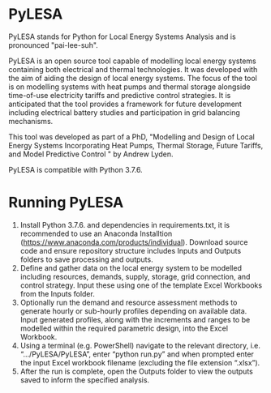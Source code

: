 # PyLESA

PyLESA stands for Python for Local Energy Systems Analysis and is pronounced "pai-lee-suh".

PyLESA is an open source tool capable of modelling local energy systems containing both electrical and thermal technologies. It was developed with the aim of aiding the design of local energy systems. The focus of the tool is on modelling systems with heat pumps and thermal storage alongside time-of-use electricity tariffs and predictive control strategies. It is anticipated that the tool provides a framework for future development including electrical battery studies and participation in grid balancing mechanisms.

This tool was developed as part of a PhD, "Modelling and Design of Local Energy Systems Incorporating Heat Pumps, Thermal Storage, Future  Tariffs, and Model Predictive Control " by Andrew Lyden.

PyLESA is compatible with Python 3.7.6.

# Running PyLESA

1.	Install Python 3.7.6. and dependencies in requirements.txt, it is recommended to use an Anaconda Installtion (https://www.anaconda.com/products/individual). Download source code and ensure repository structure includes Inputs and Outputs folders to save processing and outputs.
2.  Define and gather data on the local energy system to be modelled including resources, demands, supply, storage, grid connection, and control strategy. Input these using one of the template Excel Workbooks from the Inputs folder.
3.	Optionally run the demand and resource assessment methods to generate hourly or sub-hourly profiles depending on available data. Input generated profiles, along with the increments and ranges to be modelled within the required parametric design, into the Excel Workbook.
4.	Using a terminal (e.g. PowerShell) navigate to the relevant directory, i.e. “…/PyLESA/PyLESA”, enter “python run.py” and when prompted enter the input Excel workbook filename (excluding the file extension “.xlsx”).
5.	After the run is complete, open the Outputs folder to view the outputs saved to inform the specified analysis.
